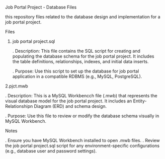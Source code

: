 
Job Portal Project - Database Files

this repository files related to the database design and implementation for a job portal project.


Files
1) job portal project.sql
   
   . Description: This file contains the SQL script for creating and populating the database schema for the job portal project. It includes the table definitions, relationships, indexes, and initial data inserts.
   
   . Purpose: Use this script to set up the database for job portal application in a compatible RDBMS  (e.g., MySQL, PostgreSQL).

 2.pjct.mwb
 
   . Description: This is a MySQL Workbencch file (.mwb) that represents the visual database model for the job portal project. It includes an Entity-Relationshipn Diagram (ERD) and schema design.
	 
   . Purpose: Use this file to review or modify the database schema visually in MySQL Workbench.


Notes

 . Ensure you have MySQL Workbench installed to open .mwb files.
 . Review the job portal project.sql script for any environment-specific configurations (e.g., database user and password settings).
